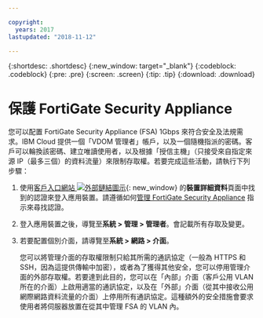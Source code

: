 ```yaml
---

copyright:
  years: 2017
lastupdated: "2018-11-12"

---
```


{:shortdesc: .shortdesc}
{:new_window: target="_blank"}
{:codeblock: .codeblock}
{:pre: .pre}
{:screen: .screen}
{:tip: .tip}
{:download: .download}

# 保護 FortiGate Security Appliance

您可以配置 FortiGate Security Appliance (FSA) 1Gbps 來符合安全及法規需求。IBM Cloud 提供一個「VDOM 管理者」帳戶，以及一個隨機指派的密碼。客戶可以輪換該密碼、建立唯讀使用者，以及根據「授信主機」（只接受來自指定來源 IP（最多三個）的資料流量）來限制存取權。若要完成這些活動，請執行下列步驟：

1. 使用[客戶入口網站 ![外部鏈結圖示](../../icons/launch-glyph.svg "外部鏈結圖示")](https://control.softlayer.com/){: new_window} 的**裝置詳細資料**頁面中找到的認證來登入應用裝置。請遵循如何[管理 FortiGate Security Appliance](managing-fsa.html) 指示來尋找認證。
2. 登入應用裝置之後，導覽至**系統 > 管理 > 管理者**。會記載所有存取及變更。
3. 若要配置個別介面，請導覽至**系統 > 網路 > 介面**。

    您可以將管理介面的存取權限制只給其所需的通訊協定（一般為 HTTPS 和 SSH，因為這提供傳輸中加密），或者為了獲得其他安全，您可以停用管理介面的外部存取權。若要達到此目的，您可以在「內部」介面（客戶公用 VLAN 所在的介面）上啟用適當的通訊協定，以及在「外部」介面（從其中接收公用網際網路資料流量的介面）上停用所有通訊協定。這種額外的安全措施會要求使用者將伺服器放置在從其中管理 FSA 的 VLAN 內。 
